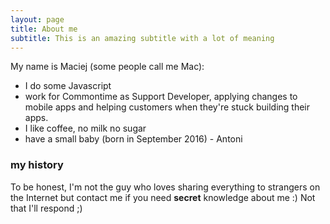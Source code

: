 ```yaml
---
layout: page
title: About me
subtitle: This is an amazing subtitle with a lot of meaning
---
```


My name is Maciej (some people call me Mac):

- I do some Javascript
- work for Commontime as Support Developer, applying changes to mobile apps and helping customers when they're stuck building their apps.
- I like coffee, no milk no sugar
- have a small baby (born in September 2016) - Antoni

### my history

To be honest, I'm not the guy who loves sharing everything to strangers on the Internet but contact me if you need **secret** knowledge about me :) Not that I'll respond ;)
